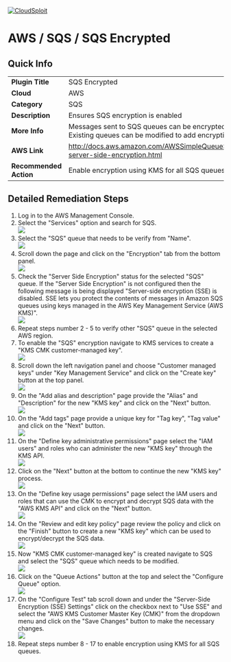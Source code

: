 [![CloudSploit](https://cloudsploit.com/img/logo-new-big-text-100.png "CloudSploit")](https://cloudsploit.com)

# AWS / SQS / SQS Encrypted

## Quick Info

| | |
|-|-|
| **Plugin Title** | SQS Encrypted |
| **Cloud** | AWS |
| **Category** | SQS |
| **Description** | Ensures SQS encryption is enabled |
| **More Info** | Messages sent to SQS queues can be encrypted using KMS server-side encryption. Existing queues can be modified to add encryption with minimal overhead. |
| **AWS Link** | http://docs.aws.amazon.com/AWSSimpleQueueService/latest/SQSDeveloperGuide/sqs-server-side-encryption.html |
| **Recommended Action** | Enable encryption using KMS for all SQS queues. |

## Detailed Remediation Steps
1. Log in to the AWS Management Console.
2. Select the "Services" option and search for SQS. </br> <img src="/resources/aws/sqs/sqs-encrypted/step2.png"/>
3. Select the "SQS" queue that needs to be verify from "Name".</br> <img src="/resources/aws/sqs/sqs-encrypted/step3.png"/>
4. Scroll down the page and click on the "Encryption" tab from the bottom panel.</br> <img src="/resources/aws/sqs/sqs-encrypted/step4.png"/>
5. Check the "Server Side Encryption" status for the selected "SQS" queue. If the "Server Side Encryption" is not configured then the following message is being displayed "Server-side encryption (SSE) is disabled. SSE lets you protect the contents of messages in Amazon SQS queues using keys managed in the AWS Key Management Service (AWS KMS)".</br> <img src="/resources/aws/sqs/sqs-encrypted/step5.png"/>
6. Repeat steps number 2 - 5 to verify other "SQS" queue in the selected AWS region.</br>
7. To enable the "SQS" encryption navigate to KMS services to create a "KMS CMK customer-managed key".</br> <img src="/resources/aws/sqs/sqs-encrypted/step7.png"/>
8. Scroll down the left navigation panel and choose "Customer managed keys" under "Key Management Service" and click on the "Create key" button at the top panel.</br> <img src="/resources/aws/sqs/sqs-encrypted/step8.png"/>
9. On the "Add alias and description" page provide the "Alias" and "Description" for the new "KMS key" and click on the "Next" button. </br> <img src="/resources/aws/sqs/sqs-encrypted/step9.png"/>
10. On the "Add tags" page provide a unique key for "Tag key", "Tag value" and click on the "Next" button.</br> <img src="/resources/aws/sqs/sqs-encrypted/step10.png"/>
11. On the "Define key administrative permissions" page select the "IAM users" and roles who can administer the new "KMS key" through the KMS API.</br> <img src="/resources/aws/sqs/sqs-encrypted/step11.png"/>
12. Click on the "Next" button at the bottom to continue the new "KMS key" process. </br> <img src="/resources/aws/sqs/sqs-encrypted/step12.png"/>
13. On the "Define key usage permissions" page select the IAM users and roles that can use the CMK to encrypt and decrypt SQS data with the "AWS KMS API" and click on the "Next" button.</br> <img src="/resources/aws/sqs/sqs-encrypted/step13.png"/>
14.  On the "Review and edit key policy" page review the policy and click on the "Finish" button to create a new "KMS key" which can be used to encrypt/decrypt the SQS data.</br> <img src="/resources/aws/sqs/sqs-encrypted/step14.png"/>
15. Now "KMS CMK customer-managed key" is created navigate to SQS and select the "SQS" queue which needs to be modified.</br> <img src="/resources/aws/sqs/sqs-encrypted/step15.png"/>
16. Click on the "Queue Actions" button at the top and select the "Configure Queue" option. </br> <img src="/resources/aws/sqs/sqs-encrypted/step16.png"/>
17. On the "Configure Test" tab scroll down and under the "Server-Side Encryption (SSE) Settings" click on the checkbox next to "Use SSE" and select the "AWS KMS Customer Master Key (CMK)" from the dropdown menu and click on the "Save Changes" button to make the necessary changes.</br> <img src="/resources/aws/sqs/sqs-encrypted/step17.png"/>
18. Repeat steps number 8 - 17 to enable encryption using KMS for all SQS queues.</br>
